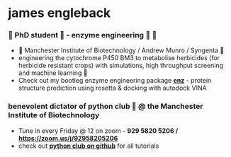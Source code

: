 # james engleback

### 🧪 PhD student  🥼 - enzyme engineering 🧬 🧫
- 🐝  Manchester Institute of Biotechnology / Andrew Munro / Syngenta 🌱
- engineering the cytochrome P450 BM3 to metabolise herbicides (for herbicide resistant crops) with simulations, high throughput screening and machine learning 🤖
- Check out my bootleg enzyme engineering package [**enz**](https://github.com/UoMMIB/enz) - protein structure prediction using rosetta & docking with autodock VINA

### benevolent dictator of python club 🐍 @ the Manchester Institute of Biotechnology
- Tune in every Friday @ 12 on zoom - **929 5820 5206 /  https://zoom.us/j/92958205206**
- check out [**python club on github**](https://github.com/UoMMIB/Python-Club) for all tutorials
